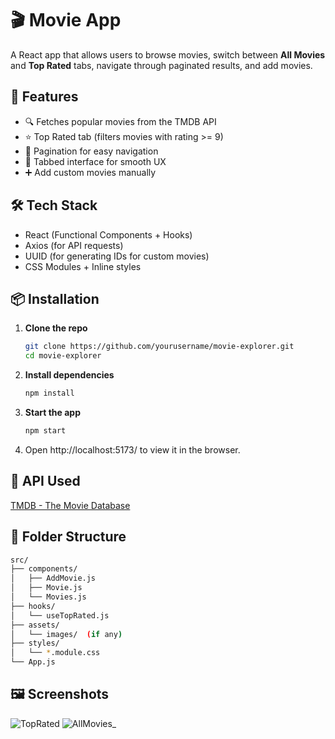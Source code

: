 # 🎬 Movie App

A React app that allows users to browse movies, switch between **All Movies** and **Top Rated** tabs, navigate through paginated results, and add movies.

## 🚀 Features

- 🔍 Fetches popular movies from the TMDB API
- ⭐ Top Rated tab (filters movies with rating >= 9)
- 📄 Pagination for easy navigation
- 🧭 Tabbed interface for smooth UX
- ➕ Add custom movies manually

## 🛠️ Tech Stack

- React (Functional Components + Hooks)
- Axios (for API requests)
- UUID (for generating IDs for custom movies)
- CSS Modules + Inline styles

## 📦 Installation

1. **Clone the repo**
   ```bash
   git clone https://github.com/yourusername/movie-explorer.git
   cd movie-explorer

2. **Install dependencies**
   ```bash
   npm install

3. **Start the app**
   ```bash
   npm start
   
4. Open http://localhost:5173/ to view it in the browser.

## 🧪 API Used
[TMDB - The Movie Database](https://api.themoviedb.org/3/discover/movie?sort_by=popularity.desc&api_key=9813ce01a72ca1bd2ae25f091898b1c7)

## 📂 Folder Structure
```bash
src/
├── components/
│   ├── AddMovie.js
│   ├── Movie.js
│   └── Movies.js
├── hooks/
│   └── useTopRated.js
├── assets/
│   └── images/  (if any)
├── styles/
│   └── *.module.css
└── App.js
```

## 🖼️ Screenshots
![TopRated](https://github.com/user-attachments/assets/09d4e1dd-4095-4024-b070-19c915bac0a3)
![AllMovies_](https://github.com/user-attachments/assets/f6e3f479-55bb-4c4f-9b9b-6b28089391de)
